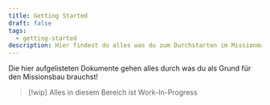 ```yaml
---
title: Getting Started
draft: false
tags:
  - getting-started
description: Hier findest du alles was du zum Durchstarten im Missionmaking brauchst!
---
```

Die hier aufgelisteten Dokumente gehen alles durch was du als Grund für den Missionsbau brauchst!
 > [!wip]
 > Alles in diesem Bereich ist Work-In-Progress
